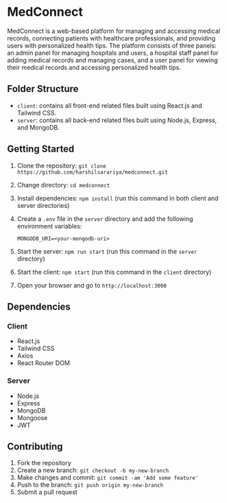 # MedConnect

MedConnect is a web-based platform for managing and accessing medical records, connecting patients with healthcare professionals, and providing users with personalized health tips. The platform consists of three panels: an admin panel for managing hospitals and users, a hospital staff panel for adding medical records and managing cases, and a user panel for viewing their medical records and accessing personalized health tips.

## Folder Structure

- `client`: contains all front-end related files built using React.js and Tailwind CSS.
- `server`: contains all back-end related files built using Node.js, Express, and MongoDB.

## Getting Started

1. Clone the repository: `git clone https://github.com/harshilsarariya/medconnect.git`
2. Change directory: `cd medconnect`
3. Install dependencies: `npm install` (run this command in both client and server directories)
4. Create a `.env` file in the `server` directory and add the following environment variables:

    ```
    MONGODB_URI=<your-mongodb-uri>
    ```

5. Start the server: `npm run start` (run this command in the `server` directory)
6. Start the client: `npm start` (run this command in the `client` directory)
7. Open your browser and go to `http://localhost:3000`

## Dependencies

### Client

- React.js
- Tailwind CSS
- Axios
- React Router DOM

### Server

- Node.js
- Express
- MongoDB
- Mongoose
- JWT

## Contributing

1. Fork the repository
2. Create a new branch: `git checkout -b my-new-branch`
3. Make changes and commit: `git commit -am 'Add some feature'`
4. Push to the branch: `git push origin my-new-branch`
5. Submit a pull request
